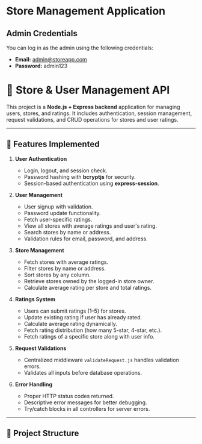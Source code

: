 # Store Management Application

## Admin Credentials
You can log in as the admin using the following credentials:

- **Email:** admin@storeapp.com
- **Password:** admin123



# 🛒 Store & User Management API

This project is a **Node.js + Express backend** application for managing users, stores, and ratings. It includes authentication, session management, request validations, and CRUD operations for stores and user ratings.

---

## 🔹 Features Implemented

1. **User Authentication**
   - Login, logout, and session check.
   - Password hashing with **bcryptjs** for security.
   - Session-based authentication using **express-session**.

2. **User Management**
   - User signup with validation.
   - Password update functionality.
   - Fetch user-specific ratings.
   - View all stores with average ratings and user's rating.
   - Search stores by name or address.
   - Validation rules for email, password, and address.


3. **Store Management**
   - Fetch stores with average ratings.
   - Filter stores by name or address.
   - Sort stores by any column.
   - Retrieve stores owned by the logged-in store owner.
   - Calculate average rating per store and total ratings.

4. **Ratings System**
   - Users can submit ratings (1–5) for stores.
   - Update existing rating if user has already rated.
   - Calculate average rating dynamically.
   - Fetch rating distribution (how many 5-star, 4-star, etc.).
   - Fetch ratings of a specific store along with user info.

5. **Request Validations**
   - Centralized middleware `validateRequest.js` handles validation errors.
   - Validates all inputs before database operations.

6. **Error Handling**
   - Proper HTTP status codes returned.
   - Descriptive error messages for better debugging.
   - Try/catch blocks in all controllers for server errors.

---

## 📂 Project Structure


